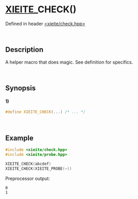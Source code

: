 # [XIEITE](../../macros.md)\_CHECK\(\)
Defined in header [<xieite/check.hpp>](../../../include/xieite/check.hpp)

&nbsp;

## Description
A helper macro that does magic. See definition for specifics.

&nbsp;

## Synopsis
#### 1)
```cpp
#define XIEITE_CHECK(...) /* ... */
```

&nbsp;

## Example
```cpp
#include <xieite/check.hpp>
#include <xieite/probe.hpp>

XIEITE_CHECK(abcdef)
XIEITE_CHECK(XIEITE_PROBE(~))
```
Preprocessor output:
```
0
1
```
